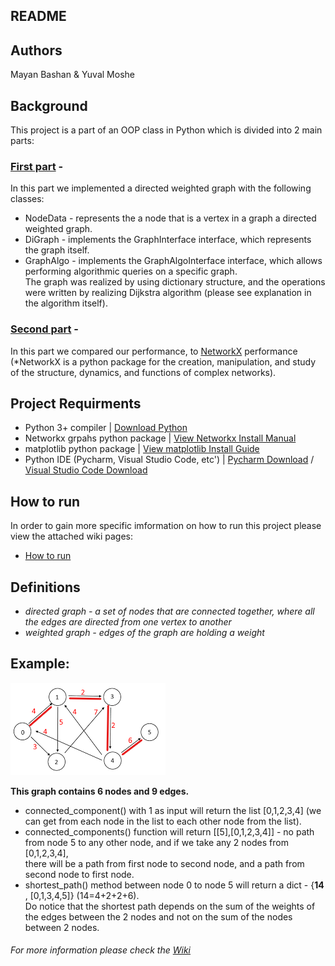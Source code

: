 ## README
## Authors
Mayan Bashan & Yuval Moshe 

## Background <br />

This project is a part of an OOP class in Python which is divided into 2 main parts:<br />

### <ins>First part</ins> - 
In this part we implemented  a directed weighted graph with the following classes: <br />
* NodeData - represents the a node that is a vertex in a graph a directed weighted graph. <br />
* DiGraph - implements the GraphInterface interface, which represents the graph itself. <br />
* GraphAlgo - implements the GraphAlgoInterface interface, which allows performing algorithmic queries on a specific graph. <br />
The graph was realized by using dictionary structure, and the operations were written by realizing Dijkstra algorithm (please see explanation in the algorithm itself). <br />
### <ins>Second part</ins> -
In this part we compared our performance, to [NetworkX](https://networkx.org/) performance (*NetworkX is a python package for the creation, manipulation, and study of the structure, dynamics, and functions of complex networks).

   
## Project Requirments
- Python 3+ compiler | [Download Python ](https://www.python.org/downloads/)
- Networkx grpahs python package  | [View Networkx Install Manual ](https://networkx.org/documentation/stable/install.html)
- matplotlib python package  | [View matplotlib Install Guide ](https://matplotlib.org/3.3.3/users/installing.html)
- Python IDE (Pycharm, Visual Studio Code, etc') | [Pycharm Download](https://www.jetbrains.com/pycharm/download/) / [Visual Studio Code Download](https://code.visualstudio.com/download)

## How to run
In order to gain more specific imformation on how to run this project please view the attached wiki pages:
- [How to run](https://github.com/MayanBashan/Ex3/wiki/How-To-Run-Weighted-&-Directed-Graph)

## Definitions
 * *directed graph - a set of nodes that are connected together, where all the edges are directed from one vertex to another*
 * *weighted graph - edges of the graph are holding a weight*
  
## Example:
 
![](data/dw_graph_image.png)
 
**This graph contains 6 nodes and 9 edges.**
- connected_component() with 1 as input will return the list [0,1,2,3,4] (we can get from each node in the list to each other node from the list).<br />
- connected_components() function will return [[5],[0,1,2,3,4]] - no path from node 5 to any other node, and if we take any 2 nodes from [0,1,2,3,4], <br />
  there will be a path from first node to second node, and a path from second node to first node.<br />
- shortest_path() method between node 0 to node 5 will return a dict - {**14** , [0,1,3,4,5]} (14=4+2+2+6).<br />
Do notice that the shortest path depends on the sum of the weights of the edges between the 2 nodes
and not on the sum of the nodes between 2 nodes.

###### For more information please check the [Wiki](https://github.com/MayanBashan/Ex3/wiki)
